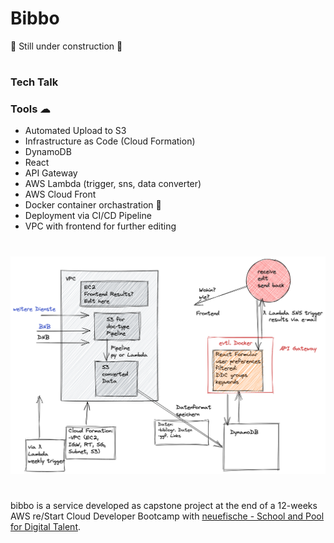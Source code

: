 # Bibbo


🚧 Still under construction 🚧
#
### Tech Talk


### Tools ☁
- Automated Upload to S3
- Infrastructure as Code (Cloud Formation)
- DynamoDB
- React
- API Gateway
- AWS Lambda (trigger, sns, data converter)
- AWS Cloud Front
- Docker container orchastration 🐳
- Deployment via CI/CD Pipeline
- VPC with frontend for further editing

#
![First Sketch](./screenshots/2022-01-31.png)
#
bibbo is a service developed as capstone project at the end of a 12-weeks AWS re/Start Cloud Developer Bootcamp with [neuefische - School and Pool for Digital Talent](https://www.neuefische.de/).

